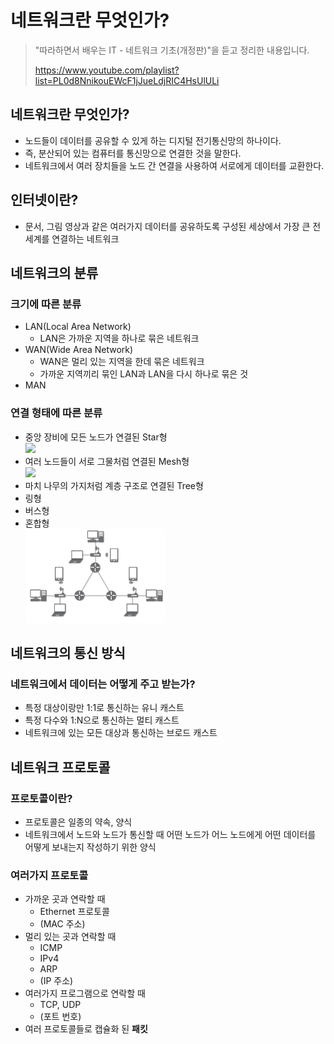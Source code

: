 # 네트워크란 무엇인가?

> "따라하면서 배우는 IT - 네트워크 기초(개정판)"을 듣고 정리한 내용입니다.
>
> https://www.youtube.com/playlist?list=PL0d8NnikouEWcF1jJueLdjRIC4HsUlULi

## 네트워크란 무엇인가?
- 노드들이 데이터를 공유할 수 있게 하는 디지털 전기통신망의 하나이다.
- 즉, 분산되어 있는 컴퓨터를 통신망으로 연결한 것을 말한다.
- 네트워크에서 여러 장치들을 노드 간 연결을 사용하여 서로에게 데이터를 교환한다.

## 인터넷이란?
- 문서, 그림 영상과 같은 여러가지 데이터를 공유하도록 구성된 세상에서 가장 큰 전세계를 연결하는 네트워크

## 네트워크의 분류
### 크기에 따른 분류
- LAN(Local Area Network)
    - LAN은 가까운 지역을 하나로 묶은 네트워크
- WAN(Wide Area Network)
    - WAN은 멀리 있는 지역을 한데 묶은 네트워크
    - 가까운 지역끼리 묶인 LAN과 LAN을 다시 하나로 묶은 것
- MAN

### 연결 형태에 따른 분류
- 중앙 장비에 모든 노드가 연결된 Star형
    <br><img src="./img/1_Star형.PNG" height="150px">
- 여러 노드들이 서로 그물처럼 연결된 Mesh형
    <br><img src="./img/1_Mesh형.PNG" height="150px">
- 마치 나무의 가지처럼 계층 구조로 연결된 Tree형
- 링형
- 버스형
- 혼합형
    <br><img src="./img/1_혼합형.PNG" height="150px">

## 네트워크의 통신 방식
### 네트워크에서 데이터는 어떻게 주고 받는가?
- 특정 대상이랑만 1:1로 통신하는 유니 캐스트
- 특정 다수와 1:N으로 통신하는 멀티 캐스트
- 네트워크에 있는 모든 대상과 통신하는 브로드 캐스트

## 네트워크 프로토콜
### 프로토콜이란?
- 프로토콜은 일종의 약속, 양식
- 네트워크에서 노드와 노드가 통신할 때 어떤 노드가 어느 노드에게 어떤 데이터를 어떻게 보내는지 작성하기 위한 양식

### 여러가지 프로토콜
- 가까운 곳과 연락할 때
    - Ethernet 프로토콜
    - (MAC 주소)
- 멀리 있는 곳과 연락할 때
    - ICMP
    - IPv4
    - ARP
    - (IP 주소)
- 여러가지 프로그램으로 연락할 때
    - TCP, UDP
    - (포트 번호)
- 여러 프로토콜들로 캡슐화 된 <b>패킷</b>